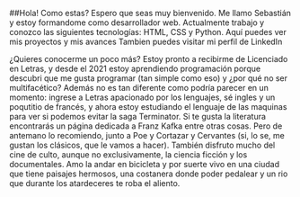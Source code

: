 ##Hola! Como estas? Espero que seas muy bienvenido.
Me llamo Sebastián y estoy formandome como desarrollador web. 
Actualmente trabajo y conozco las siguientes tecnologías: HTML, CSS y Python.
Aquí puedes ver mis proyectos y mis avances
Tambien puedes visitar mi perfil de LinkedIn


¿Quieres conocerme un poco más? Estoy pronto a recibirme de Licenciado en Letras, y desde el 2021 estoy aprendiendo programación porque descubri que me gusta programar (tan simple como eso) y ¿por qué no ser multifacético?
Además no es tan diferente como podría parecer en un momento: ingrese a Letras apacionado por los lenguajes, sé ingles y un poqutitio de francés, y ahora estoy estudiando el lenguaje de las maquinas para ver si podemos evitar la saga Terminator.
Si te gusta la literatura encontrarás un página dedicada a Franz Kafka entre otras cosas. Pero de antemano lo recomiendo, junto a Poe y Cortazar y Cervantes (si, lo se, me gustan los clásicos, que le vamos a hacer).
También disfruto mucho del cine de culto, aunque no exclusivamente, la ciencia ficción y los documentales.
Amo la andar en bicicleta y por suerte vivo en una ciudad que tiene paisajes hermosos, una costanera donde poder pedalear y un rio que durante los atardeceres te roba el aliento.
